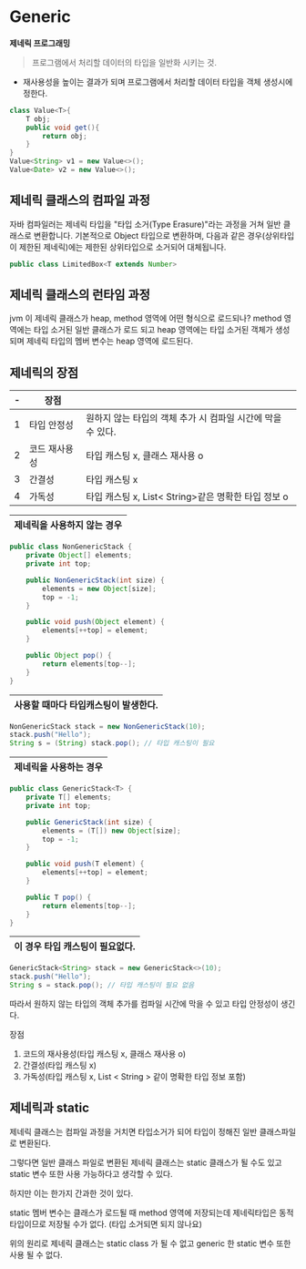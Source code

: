# Generic
**제네릭 프로그래밍**
> 프로그램에서 처리할 데이터의 타입을 일반화 시키는 것.
- 재사용성을 높이는 결과가 되며 프로그램에서 처리할 데이터 타입을 객체 생성시에 정한다.
```java
class Value<T>{
    T obj;
    public void get(){
        return obj;
    }
}
Value<String> v1 = new Value<>();
Value<Date> v2 = new Value<>();
```
## 제네릭 클래스의 컴파일 과정 
자바 컴파일러는 제네릭 타입을 "타입 소거(Type Erasure)"라는 과정을 거쳐 일반 클래스로 변환합니다.
기본적으로 Object 타입으로 변환하며, 다음과 같은 경우(상위타입이 제한된 제네릭)에는 제한된 상위타입으로 소거되어 대체됩니다.  
```java
public class LimitedBox<T extends Number>
```

## 제네릭 클래스의 런타임 과정
jvm 이 제네릭 클래스가 heap, method 영역에 어떤 형식으로 로드되나?
method 영역에는 타입 소거된 일반 클래스가 로드 되고 heap 영역에는 타입 소거된 객체가 생성되며 
제네릭 타입의 멤버 변수는 heap 영역에 로드된다.

## 제네릭의 장점
|-| 장점      ||
|---|---------|-------------------------------------|
| 1 | 타입 안정성  | 원하지 않는 타입의 객체 추가 시 컴파일 시간에 막을 수 있다. |
| 2 | 코드 재사용성 | 타입 캐스팅 x, 클래스 재사용 o                 |
| 3 | 간결성     | 타입 캐스팅 x                            |
| 4 | 가독성     | 타입 캐스팅 x, List< String>같은 명확한 타입 정보 o |


|제네릭을 사용하지 않는 경우|
|---|
```java
public class NonGenericStack {
    private Object[] elements;
    private int top;

    public NonGenericStack(int size) {
        elements = new Object[size];
        top = -1;
    }

    public void push(Object element) {
        elements[++top] = element;
    }

    public Object pop() {
        return elements[top--];
    }
}
```
|사용할 때마다 타입캐스팅이 발생한다. |
|---------------------|
```java
NonGenericStack stack = new NonGenericStack(10);
stack.push("Hello");
String s = (String) stack.pop(); // 타입 캐스팅이 필요

```
| 제네릭을 사용하는 경우 |
|--------------|
```java
public class GenericStack<T> {
    private T[] elements;
    private int top;

    public GenericStack(int size) {
        elements = (T[]) new Object[size];
        top = -1;
    }

    public void push(T element) {
        elements[++top] = element;
    }

    public T pop() {
        return elements[top--];
    }
}
```
|이 경우 타입 캐스팅이 필요없다.|
|---|
```java
GenericStack<String> stack = new GenericStack<>(10);
stack.push("Hello");
String s = stack.pop(); // 타입 캐스팅이 필요 없음

```

따라서 원하지 않는 타입의 객체 추가를 컴파일 시간에 막을 수 있고 타입 안정성이 생긴다.

장점
1. 코드의 재사용성(타입 캐스팅 x, 클래스 재사용 o)<br>
2. 간결성(타입 캐스팅 x)<br>
3. 가독성(타입 캐스팅 x, List < String > 같이 명확한 타입 정보 포함)<br>

## 제네릭과 static
제네릭 클래스는 컴파일 과정을 거치면 타입소거가 되어 타입이 정해진 일반 클래스파일로 변환된다.

그렇다면 일반 클래스 파일로 변환된 제네릭 클래스는 static 클래스가 될 수도 있고 static 변수 또한 사용 가능하다고 생각할 수 있다.

하지만 이는 한가지 간과한 것이 있다.

static 멤버 변수는 클래스가 로드될 때 method 영역에 저장되는데 제네릭타입은 동적 타입이므로 저장될 수가 없다.
(타입 소거되면 되지 않나요)


위의 원리로 제네릭 클래스는 static class 가 될 수 없고 generic 한 static 변수 또한 사용 될 수 없다.



